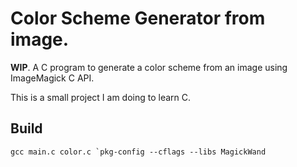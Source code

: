 # Color Scheme Generator from image.
**WIP**.
A C program to generate a color scheme from an image using ImageMagick C API.

This is a small project I am doing to learn C.

## Build

```
gcc main.c color.c `pkg-config --cflags --libs MagickWand
```
